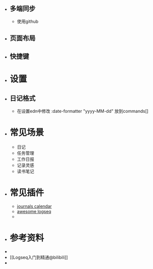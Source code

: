 - ## 多端同步
	- 使用github
- ## 页面布局
- ## 快捷键
- # 设置
- ## 日记格式
	- 在设置edn中修改
	  :date-formatter "yyyy-MM-dd"
	  放到commands[]
- # 常见场景
	- 日记
	- 任务管理
	- 工作日报
	- 记录灵感
	- 读书笔记
- # 常见插件
	- [journals calendar](https://github.com/xyhp915/logseq-journals-calendar/releases/tag/0.10.0)
	- [awesome logseq](https://hub.fastgit.org/logseq/awesome-logseq)
	-
- # 参考资料
-
- [[Logseq入门到精通@bilibili]]
-